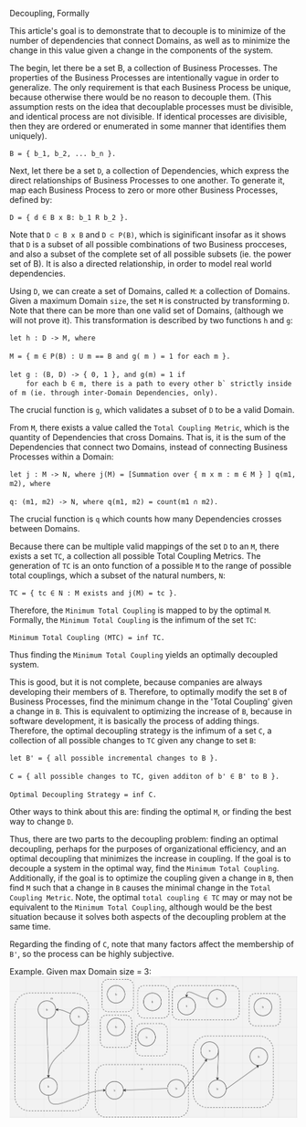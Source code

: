 Decoupling, Formally

This article's goal is to demonstrate that to decouple is to minimize of the number of dependencies that connect Domains, as well as to minimize the change in this value given a change in the components of the system.


The begin, let there be a set B, a collection of Business Processes. The properties of the Business Processes are intentionally vague in order to generalize. The only requirement is that each Business Process be unique, because otherwise there would be no reason to decouple them. (This assumption rests on the idea that decouplable processes must be divisible, and identical process are not divisible. If identical processes are divisible, then they are ordered or enumerated in some manner that identifies them uniquely).

	B = { b_1, b_2, ... b_n }.



Next, let there be a set `D`, a collection of Dependencies, which express the direct relationships of Business Processes to one another. To generate it, map each Business Process to zero or more other Business Processes, defined by:

	D = { d ∈ B x B: b_1 R b_2 }. 
 

Note that `D ⊂ B x B` and `D ⊂ P(B)`, which is siginificant insofar as it shows that `D` is a subset of all possible combinations of two Business procceses, and also a subset of the complete set of all possible subsets (ie. the power set of B). It is also a directed relationship, in order to model real world dependencies.


Using `D`, we can create a set of Domains, called `M`: a collection of Domains. Given a maximum Domain `size`, the set `M` is constructed by transforming `D`. Note that there can be more than one valid set of Domains, (although we will not prove it). This transformation is described by two functions `h` and `g`:


	let h : D -> M, where

	M = { m ∈ P(B) : U m == B and g( m ) = 1 for each m }.

	let g : (B, D) -> { 0, 1 }, and g(m) = 1 if
		for each b ∈ m, there is a path to every other b` strictly inside of m (ie. through inter-Domain Dependencies, only).

The crucial function is `g`, which validates a subset of `D` to be a valid Domain.

From `M`, there exists a value called the `Total Coupling Metric`, which is the quantity of Dependencies that cross Domains. That is, it is the sum of the Dependencies that connect two Domains, instead of connecting Business Processes within a Domain:

 	let j : M -> N, where j(M) = [Summation over { m x m : m ∈ M } ] q(m1, m2), where

	q: (m1, m2) -> N, where q(m1, m2) = count(m1 ∩ m2).

The crucial function is `q` which counts how many Dependencies crosses between Domains.


Because there can be multiple valid mappings of the set `D` to an `M`, there exists a set `TC`, a collection all possible Total Coupling Metrics. The generation of `TC` is an onto function of a possible `M` to the range of possible total couplings, which a subset of the natural numbers, `N`:

	TC = { tc ∈ N : M exists and j(M) = tc }.


Therefore, the `Minimum Total Coupling` is mapped to by the optimal `M`. Formally, the `Minimum Total Coupling` is the infimum of the set `TC`:

	Minimum Total Coupling (MTC) = inf TC.


Thus finding the `Minimum Total Coupling` yields an optimally decoupled system. 

This is good, but it is not complete, because companies are always developing their members of `B`. Therefore, to optimally modify the set `B` of Business Processes, find the minimum change in the 'Total Coupling' given a change in `B`. This is equivalent to optimizing the increase of `B`, because in software development, it is basically the process of adding things. Therefore, the optimal decoupling strategy is the infimum of a set `C`, a collection of all possible changes to `TC` given any change to set `B`:

	let B' = { all possible incremental changes to B }.

	C = { all possible changes to TC, given additon of b' ∈ B' to B }.

	Optimal Decoupling Strategy = inf C.

Other ways to think about this are: finding the optimal `M`, or finding the best way to change `D`. 

Thus, there are two parts to the decoupling problem: finding an optimal decoupling, perhaps for the purposes of organizational efficiency, and an optimal decoupling that minimizes the increase in coupling. If the goal is to decouple a system in the optimal way, find the `Minimum Total Coupling`. Additionally, if the goal is to optimize the coupling given a change in `B`, then find `M` such that a change in `B` causes the minimal change in the `Total Coupling Metric`.  Note, the optimal `total coupling ∈ TC` may or may not be equivalent to the `Minimum Total Coupling`, although would be the best situation because it solves both aspects of the decoupling problem at the same time.

Regarding the finding of `C`, note that many factors affect the membership of `B'`, so the process can be highly subjective.


Example. Given max Domain size = 3: 
![img](https://github.com/Adrianjewell91/decoupler-website/blob/main/Screenshot%202024-02-10%20at%2010.01.19%20AM.png)
